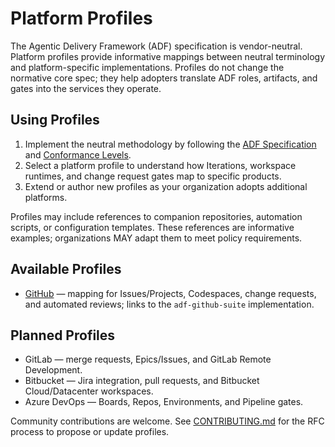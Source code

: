 # Platform Profiles

The Agentic Delivery Framework (ADF) specification is vendor-neutral. Platform profiles provide informative mappings between neutral terminology and platform-specific implementations. Profiles do not change the normative core spec; they help adopters translate ADF roles, artifacts, and gates into the services they operate.

## Using Profiles

1. Implement the neutral methodology by following the [ADF Specification](specs/spec.v0.0.20.md) and [Conformance Levels](CONFORMANCE.md).
2. Select a platform profile to understand how Iterations, workspace runtimes, and change request gates map to specific products.
3. Extend or author new profiles as your organization adopts additional platforms.

Profiles may include references to companion repositories, automation scripts, or configuration templates. These references are informative examples; organizations MAY adapt them to meet policy requirements.

## Available Profiles

- [GitHub](profiles/github.md) — mapping for Issues/Projects, Codespaces, change requests, and automated reviews; links to the `adf-github-suite` implementation.

## Planned Profiles

- GitLab — merge requests, Epics/Issues, and GitLab Remote Development.
- Bitbucket — Jira integration, pull requests, and Bitbucket Cloud/Datacenter workspaces.
- Azure DevOps — Boards, Repos, Environments, and Pipeline gates.

Community contributions are welcome. See [CONTRIBUTING.md](CONTRIBUTING.md) for the RFC process to propose or update profiles.
